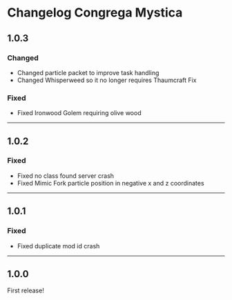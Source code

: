 # Changelog Congrega Mystica
## 1.0.3
### Changed
- Changed particle packet to improve task handling
- Changed Whisperweed so it no longer requires Thaumcraft Fix

### Fixed
- Fixed Ironwood Golem requiring olive wood

---

## 1.0.2
### Fixed
- Fixed no class found server crash
- Fixed Mimic Fork particle position in negative x and z coordinates

---

## 1.0.1
### Fixed
- Fixed duplicate mod id crash

---

## 1.0.0
First release!
